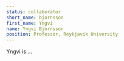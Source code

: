 ```yaml
---
status: collaborator
short_name: bjornsson
first_name: Yngvi
name: Yngvi Bjornsson
position: Professor, Reykjavik University
---
```

Yngvi is ...
